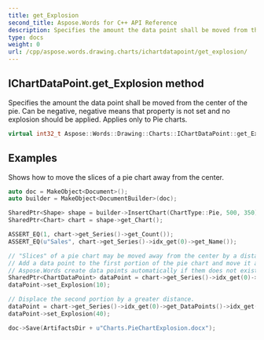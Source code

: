 ```yaml
---
title: get_Explosion
second_title: Aspose.Words for C++ API Reference
description: Specifies the amount the data point shall be moved from the center of the pie. Can be negative, negative means that property is not set and no explosion should be applied. Applies only to Pie charts. 
type: docs
weight: 0
url: /cpp/aspose.words.drawing.charts/ichartdatapoint/get_explosion/
---
```

## IChartDataPoint.get_Explosion method


Specifies the amount the data point shall be moved from the center of the pie. Can be negative, negative means that property is not set and no explosion should be applied. Applies only to Pie charts.

```cpp
virtual int32_t Aspose::Words::Drawing::Charts::IChartDataPoint::get_Explosion()=0
```


## Examples




Shows how to move the slices of a pie chart away from the center. 
```cpp
auto doc = MakeObject<Document>();
auto builder = MakeObject<DocumentBuilder>(doc);

SharedPtr<Shape> shape = builder->InsertChart(ChartType::Pie, 500, 350);
SharedPtr<Chart> chart = shape->get_Chart();

ASSERT_EQ(1, chart->get_Series()->get_Count());
ASSERT_EQ(u"Sales", chart->get_Series()->idx_get(0)->get_Name());

// "Slices" of a pie chart may be moved away from the center by a distance via the respective data point's Explosion attribute.
// Add a data point to the first portion of the pie chart and move it away from the center by 10 points.
// Aspose.Words create data points automatically if them does not exist.
SharedPtr<ChartDataPoint> dataPoint = chart->get_Series()->idx_get(0)->get_DataPoints()->idx_get(0);
dataPoint->set_Explosion(10);

// Displace the second portion by a greater distance.
dataPoint = chart->get_Series()->idx_get(0)->get_DataPoints()->idx_get(1);
dataPoint->set_Explosion(40);

doc->Save(ArtifactsDir + u"Charts.PieChartExplosion.docx");
```

